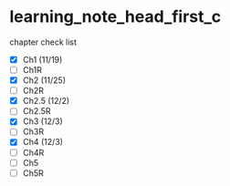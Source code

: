 # learning_note_head_first_c
chapter check list
- [x] Ch1 (11/19)
- [ ] Ch1R
- [x] Ch2 (11/25)
- [ ] Ch2R
- [x] Ch2.5 (12/2)
- [ ] Ch2.5R
- [x] Ch3 (12/3)
- [ ] Ch3R
- [x] Ch4 (12/3)
- [ ] Ch4R
- [ ] Ch5
- [ ] Ch5R
